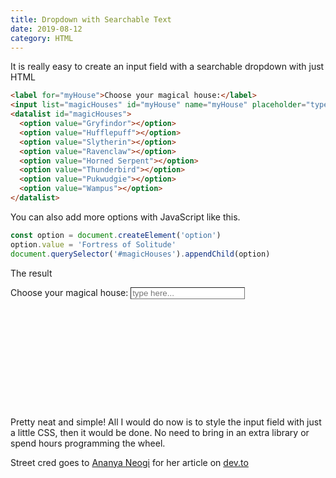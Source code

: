 ```yaml
---
title: Dropdown with Searchable Text
date: 2019-08-12
category: HTML
---
```


It is really easy to create an input field with a searchable dropdown with just HTML

```html
<label for="myHouse">Choose your magical house:</label>
<input list="magicHouses" id="myHouse" name="myHouse" placeholder="type here..." />
<datalist id="magicHouses">
  <option value="Gryfindor"></option>
  <option value="Hufflepuff"></option>
  <option value="Slytherin"></option>
  <option value="Ravenclaw"></option>
  <option value="Horned Serpent"></option>
  <option value="Thunderbird"></option>
  <option value="Pukwudgie"></option>
  <option value="Wampus"></option>
</datalist>
```

You can also add more options with JavaScript like this.

```js
const option = document.createElement('option')
option.value = 'Fortress of Solitude'
document.querySelector('#magicHouses').appendChild(option)
```

The result

<label for="myHouse">Choose your magical house:</label>
<input list="magicHouses" id="myHouse" name="myHouse" placeholder="type here..." />
<datalist id="magicHouses">

  <option value="Gryfindor"></option>
  <option value="Hufflepuff"></option>
  <option value="Slytherin"></option>
  <option value="Ravenclaw"></option>
  <option value="Horned Serpent"></option>
  <option value="Thunderbird"></option>
  <option value="Pukwudgie"></option>
  <option value="Wampus"></option>
  <option value="Fortress of Solitude"></option>
</datalist>

Pretty neat and simple! All I would do now is to style the input field with just a little CSS, then it would be done. No need to bring in an extra library or spend hours programming the wheel.

Street cred goes to [Ananya Neogi](https://twitter.com/_ananyaneogi) for her article on [dev.to](https://dev.to/ananyaneogi/html-can-do-that-c0n)

<style scoped>
input{
  border-width: 1px;
}
</style>

